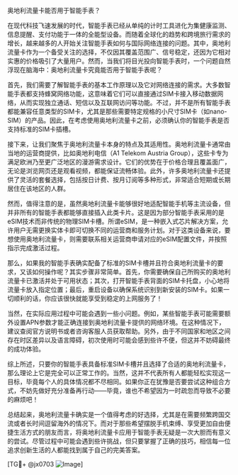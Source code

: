 奥地利流量卡能否用于智能手表？

在现代科技飞速发展的时代，智能手表已经从单纯的计时工具进化为集健康监测、信息提醒、支付功能于一体的全能型设备。而随着全球化的趋势和跨境旅行需求的增长，越来越多的人开始关注智能手表如何与国际网络连接的问题。其中，奥地利流量卡作为一个备受关注的选择，不仅因其覆盖范围广、信号稳定，还因为它相对实惠的价格吸引了大量用户。然而，当我们将目光投向智能手表时，一个问题自然浮现在脑海中：奥地利流量卡究竟能否用于智能手表呢？

首先，我们需要了解智能手表的基本工作原理以及它对网络连接的需求。大多数智能手表都支持蜂窝网络功能，这意味着它们可以直接通过SIM卡接入移动数据网络，从而实现独立通话、短信以及互联网访问等功能。不过，并不是所有智能手表都能兼容任意类型的SIM卡，尤其是那些需要特定规格的小尺寸SIM卡（如nano-SIM）的产品。因此，在考虑使用奥地利流量卡之前，必须确认你的智能手表是否支持标准的SIM卡插槽。

接下来，让我们聚焦于奥地利流量卡本身的特点及其适用性。奥地利流量卡通常由当地的运营商提供，比如奥地利电信（A1 Telekom Austria Group），这些卡专为满足欧洲乃至更广泛地区的漫游需求设计。它们的优势在于价格合理且覆盖面广，无论是浏览网页还是观看视频，都能保证流畅体验。此外，许多奥地利流量卡还提供了灵活的套餐选择，包括按日计费、按月订阅等多种形式，非常适合短期或长期居住在该地区的人群。

然而，值得注意的是，虽然奥地利流量卡能够很好地适配智能手机等主流设备，但并非所有的智能手表都能够直接插入此类卡片。这是因为部分智能手表采用的是eSIM技术而非传统的物理SIM卡槽。所谓eSIM，是一种嵌入式芯片解决方案，允许用户无需更换实体卡即可切换不同的运营商和服务计划。对于这类设备来说，要想使用奥地利流量卡，则需要联系相关运营商申请对应的eSIM配置文件，并按照指示完成激活过程。

那么，如果我的智能手表确实配备了标准的SIM卡槽并且符合奥地利流量卡的要求，又该如何操作呢？其实步骤非常简单。首先，你需要确保自己所购买的奥地利流量卡已激活并处于可用状态；其次，打开智能手表背面的SIM卡托盘，小心地将流量卡放入指定位置；最后，重启设备以确保系统识别到新安装的SIM卡。如果一切顺利的话，你应该很快就能享受到稳定的上网服务了！

当然，在实际应用过程中可能会遇到一些小问题。例如，某些智能手表可能需要额外设置APN参数才能正确连接到奥地利流量卡提供的网络环境。在这种情况下，建议查阅官方说明书或者咨询客服人员获取帮助。另外，由于不同国家和地区之间存在时区差异以及语言障碍，初次使用时可能会感到些许不便，但这并不妨碍最终的成功体验。

综上所述，只要你的智能手表具备标准SIM卡槽并且选择了合适的奥地利流量卡，那么理论上它是完全可以正常工作的。当然，这并不代表所有人都能轻松实现这一目标，毕竟每个人的具体情况都不尽相同。如果你正在犹豫是否要尝试这种组合方式，不妨先做好充分准备再行动——毕竟，谁也不希望因为一时疏忽而导致不必要的麻烦吧！

总结起来，奥地利流量卡确实是一个值得考虑的好选择，尤其是在需要频繁跨国交流或者长时间逗留海外的情况下。而对于那些希望摆脱手机束缚、享受更加自由便捷生活方式的朋友而言，将奥地利流量卡应用于智能手表无疑是一次大胆而有意义的尝试。尽管过程中可能会遇到些许挑战，但只要掌握了正确的技巧，相信每一位追求创新生活的人都能找到属于自己的完美答案。

[TG💪+ @jx0703 ![Image](https://github.com/user-attachments/assets/dbca1d08-cadb-493c-b0ec-ad6f7a83f270)]